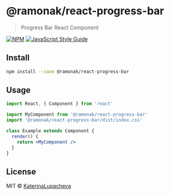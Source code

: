 # @ramonak/react-progress-bar

> Progress Bar React Component

[![NPM](https://img.shields.io/npm/v/@ramonak/react-progress-bar.svg)](https://www.npmjs.com/package/@ramonak/react-progress-bar) [![JavaScript Style Guide](https://img.shields.io/badge/code_style-standard-brightgreen.svg)](https://standardjs.com)

## Install

```bash
npm install --save @ramonak/react-progress-bar
```

## Usage

```jsx
import React, { Component } from 'react'

import MyComponent from '@ramonak/react-progress-bar'
import '@ramonak/react-progress-bar/dist/index.css'

class Example extends Component {
  render() {
    return <MyComponent />
  }
}
```

## License

MIT © [KaterinaLupacheva](https://github.com/KaterinaLupacheva)
